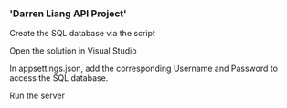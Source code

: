 ### 'Darren Liang API Project'

Create the SQL database via the script

Open the solution in Visual Studio

In appsettings.json, add the corresponding Username and Password to access the SQL database.

Run the server 
